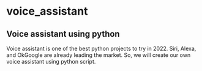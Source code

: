 # voice_assistant
Voice assistant using python
----------------------------

Voice assistant is one of the best python projects to try in 2022.
Siri, Alexa, and OkGoogle are already leading the market.
So, we will create our own voice assistant using python script.
